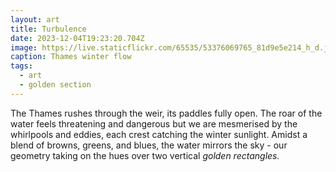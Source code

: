 ```yaml
---
layout: art
title: Turbulence
date: 2023-12-04T19:23:20.704Z
image: https://live.staticflickr.com/65535/53376069765_81d9e5e214_h_d.jpg
caption: Thames winter flow
tags:
  - art
  - golden section
---
```

The Thames rushes through the weir, its paddles fully open. The roar of the water feels threatening and dangerous but we are mesmerised by the whirlpools and eddies, each crest catching the winter sunlight. Amidst a blend of browns, greens, and blues, the water mirrors the sky - our geometry taking on the hues over two vertical *golden rectangles.*